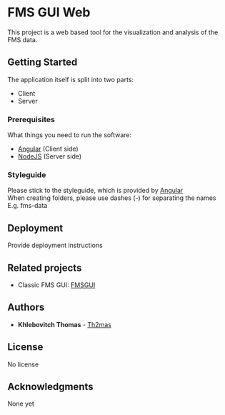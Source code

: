 # FMS GUI Web

This project is a web based tool for the visualization and analysis of the FMS data.

## Getting Started

The application itself is split into two parts:
* Client
* Server

### Prerequisites

What things you need to run the software:
* [Angular](https://angular.io/) (Client side)
* [NodeJS](https://nodejs.org/en/) (Server side)

### Styleguide

Please stick to the styleguide, which is provided by [Angular](https://angular.io/guide/styleguide)\
When creating folders, please use dashes (-) for separating the names \
E.g. fms-data

## Deployment

Provide deployment instructions

## Related projects
* Classic FMS GUI: [FMSGUI](https://github.com/SpaceTeam/FMSGUI)

## Authors

* **Khlebovitch Thomas** - [Th2mas](https://github.com/Th2mas/)

## License

No license

## Acknowledgments

None yet
